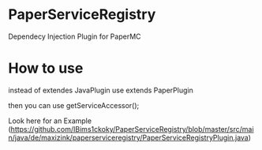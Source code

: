 # PaperServiceRegistry
Dependecy Injection Plugin for  PaperMC

# How to use
instead of extendes JavaPlugin use extends PaperPlugin

then you can use getServiceAccessor();

Look here for an Example (https://github.com/IBims1ckoky/PaperServiceRegistry/blob/master/src/main/java/de/maxizink/paperserviceregistry/PaperServiceRegistryPlugin.java)
